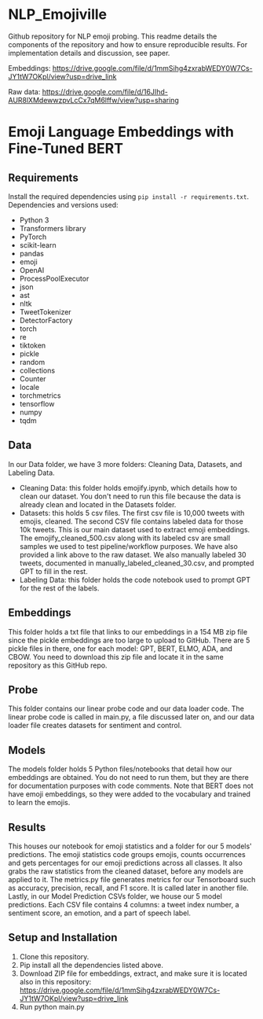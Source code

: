 # NLP_Emojiville
Github repository for NLP emoji probing. This readme details the components of the repository and how to ensure reproducible results. For implementation details and discussion, see paper. 

Embeddings: https://drive.google.com/file/d/1mmSihg4zxrabWEDY0W7Cs-JY1tW7OKpl/view?usp=drive_link 

Raw data: https://drive.google.com/file/d/16JIhd-AUR8lXMdewwzpvLcCx7qM6lffw/view?usp=sharing 
# **Emoji Language Embeddings with Fine-Tuned BERT**
## **Requirements**
Install the required dependencies using `pip install -r requirements.txt`.
Dependencies and versions used:
- Python 3
- Transformers library
- PyTorch
- scikit-learn
- pandas
- emoji
- OpenAI
- ProcessPoolExecutor
- json
- ast
- nltk
- TweetTokenizer
- DetectorFactory
- torch
- re
- tiktoken
- pickle
- random
- collections
- Counter
- locale
- torchmetrics
- tensorflow
- numpy
- tqdm

## **Data**
In our Data folder, we have 3 more folders: Cleaning Data, Datasets, and Labeling Data.
- Cleaning Data: this folder holds emojify.ipynb, which details how to clean our dataset. You don't need to run this file because the data is already clean and located in the Datasets folder.
- Datasets: this holds 5 csv files. The first csv file is 10,000 tweets with emojis, cleaned. The second CSV file contains labeled data for those 10k tweets. This is our main dataset used to extract emoji embeddings. The emojify_cleaned_500.csv along with its labeled csv are small samples we used to test pipeline/workflow purposes. We have also provided a link above to the raw dataset. We also manually labeled 30 tweets, documented in manually_labeled_cleaned_30.csv, and prompted GPT to fill in the rest.
- Labeling Data: this folder holds the code notebook used to prompt GPT for the rest of the labels. 

## **Embeddings**
This folder holds a txt file that links to our embeddings in a 154 MB zip file since the pickle embeddings are too large to upload to GitHub. There are 5 pickle files in there, one for each model: GPT, BERT, ELMO, ADA, and CBOW.  You need to download this zip file and locate it in the same repository as this GitHub repo. 

## **Probe**
This folder contains our linear probe code and our data loader code. The linear probe code is called in main.py, a file discussed later on, and our data loader file creates datasets for sentiment and control.  
## **Models**
The models folder holds 5 Python files/notebooks that detail how our embeddings are obtained. You do not need to run them, but they are there for documentation purposes with code comments. Note that BERT does not have emoji embeddings, so they were added to the vocabulary and trained to learn the emojis. 
## **Results**
This houses our notebook for emoji statistics and a folder for our 5 models' predictions. The emoji statistics code groups emojis, counts occurrences and gets percentages for our emoji predictions across all classes. It also grabs the raw statistics from the cleaned dataset, before any models are applied to it. The metrics.py file generates metrics for our Tensorboard such as accuracy, precision, recall, and F1 score. It is called later in another file. Lastly, in our Model Prediction CSVs folder, we house our 5 model predictions. Each CSV file contains 4 columns: a tweet index number, a sentiment score, an emotion, and a part of speech label. 

## **Setup and Installation**
1. Clone this repository.
2. Pip install all the dependencies listed above.
3. Download ZIP file for embeddings, extract, and make sure it is located also in this repository: https://drive.google.com/file/d/1mmSihg4zxrabWEDY0W7Cs-JY1tW7OKpl/view?usp=drive_link
4. Run python main.py 

